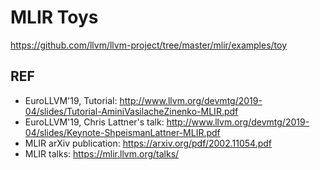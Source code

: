 # MLIR Toys

<https://github.com/llvm/llvm-project/tree/master/mlir/examples/toy>

## REF

- EuroLLVM'19, Tutorial: <http://www.llvm.org/devmtg/2019-04/slides/Tutorial-AminiVasilacheZinenko-MLIR.pdf>
- EuroLLVM'19, Chris Lattner's talk: <http://www.llvm.org/devmtg/2019-04/slides/Keynote-ShpeismanLattner-MLIR.pdf>
- MLIR arXiv publication: <https://arxiv.org/pdf/2002.11054.pdf>
- MLIR talks: <https://mlir.llvm.org/talks/>
